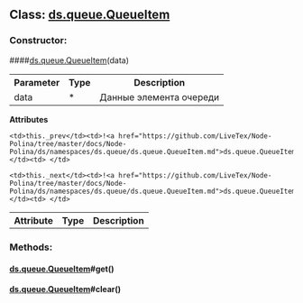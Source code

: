 ## **Class: <a href="https://github.com/LiveTex/Node-Polina/tree/master/docs/Node-Polina/ds/namespaces/ds.queue/ds.queue.QueueItem.md">ds.queue.QueueItem</a>**

 


### **Constructor:**
####<a href="https://github.com/LiveTex/Node-Polina/tree/master/docs/Node-Polina/ds/namespaces/ds.queue/ds.queue.QueueItem.md">ds.queue.QueueItem</a>(data)

<table>
  <tr>
    <th>Parameter</th><th>Type</th><th>Description</th>
  </tr>
  
  <tr>
    <td>data</td><td>*</td><td>Данные элемента очереди</td>
  </tr>
  
</table>



**Attributes**
<table>
  <tr>
    <th>Attribute</th><th>Type</th><th>Description</th>
  </tr>
  
  <tr>
    
    <td>this._prev</td><td>!<a href="https://github.com/LiveTex/Node-Polina/tree/master/docs/Node-Polina/ds/namespaces/ds.queue/ds.queue.QueueItem.md">ds.queue.QueueItem</a></td><td> </td>
    
  </tr>
  
  <tr>
    
    <td>this._next</td><td>!<a href="https://github.com/LiveTex/Node-Polina/tree/master/docs/Node-Polina/ds/namespaces/ds.queue/ds.queue.QueueItem.md">ds.queue.QueueItem</a></td><td> </td>
    
  </tr>
  
</table>







### **Methods:**



#### <a href="https://github.com/LiveTex/Node-Polina/tree/master/docs/Node-Polina/ds/namespaces/ds.queue/ds.queue.QueueItem.md">ds.queue.QueueItem</a>#get()

 







#### <a href="https://github.com/LiveTex/Node-Polina/tree/master/docs/Node-Polina/ds/namespaces/ds.queue/ds.queue.QueueItem.md">ds.queue.QueueItem</a>#clear()

 






